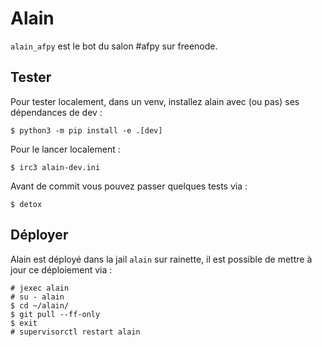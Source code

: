 # Alain

`alain_afpy` est le bot du salon #afpy sur freenode.


## Tester

Pour tester localement, dans un venv, installez alain avec (ou pas)
ses dépendances de dev :

    $ python3 -m pip install -e .[dev]

Pour le lancer localement :

    $ irc3 alain-dev.ini

Avant de commit vous pouvez passer quelques tests via :

    $ detox


## Déployer

Alain est déployé dans la jail `alain` sur rainette, il est possible
de mettre à jour ce déploiement via :

    # jexec alain
    # su - alain
    $ cd ~/alain/
    $ git pull --ff-only
    $ exit
    # supervisorctl restart alain
